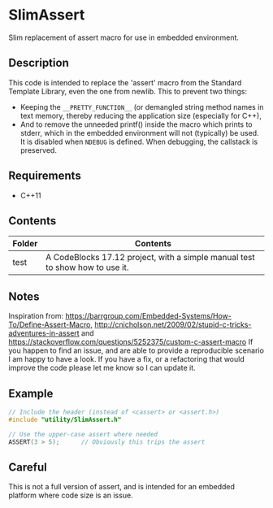 
# SlimAssert
Slim replacement of assert macro for use in embedded environment.

## Description
This code is intended to replace the 'assert' macro from the Standard Template Library, even the one from newlib. This to prevent two things:
- Keeping the `__PRETTY_FUNCTION__` (or demangled string method names in text memory, thereby reducing the application size (especially for C++), 
- And to remove the unneeded printf() inside the macro which prints to stderr, which in the embedded environment will not (typically) be used.
It is disabled when `NDEBUG` is defined. When debugging, the callstack is preserved.

## Requirements
- C++11

## Contents
| Folder | Contents |
| ------ | -------- |
| test | A CodeBlocks 17.12 project, with a simple manual test to show how to use it. |

## Notes
Inspiration from: <https://barrgroup.com/Embedded-Systems/How-To/Define-Assert-Macro>, <http://cnicholson.net/2009/02/stupid-c-tricks-adventures-in-assert> and <https://stackoverflow.com/questions/5252375/custom-c-assert-macro>
If you happen to find an issue, and are able to provide a reproducible scenario I am happy to have a look. If you have a fix, or a refactoring that would improve the code please let me know so I can update it.

## Example
```cpp
// Include the header (instead of <cassert> or <assert.h>)
#include "utility/SlimAssert.h"

// Use the upper-case assert where needed
ASSERT(3 > 5);      // Obviously this trips the assert
```

## Careful
This is not a full version of assert, and is intended for an embedded platform where code size is an issue.
